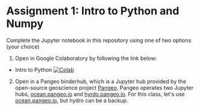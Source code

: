 # Assignment 1: Intro to Python and Numpy #

Complete the Jupyter notebook in this repository using one of two options (your choice)

1) Open in Google Colaboratory by following the link below:
* Intro to Python [![Colab](https://colab.research.google.com/assets/colab-badge.svg)](https://colab.research.google.com/github/DS4Earth/Assignments/blob/master/Assignment_1/intro_to_python.ipynb)

2) Open in a Pangeo binderhub, which is a Jupyter hub provided by the open-source geoscience project [Pangeo](https://pangeo.io). Pangeo operates two Jupyter hubs, [ocean.pangeo.io](https://ocean.pangeo.io) and [hyrdo.pangeo.io](hydro.pangeo.io). For this class, let's use [ocean.pangeo.io](https://ocean.pangeo.io), but hydro can be a backup. 
